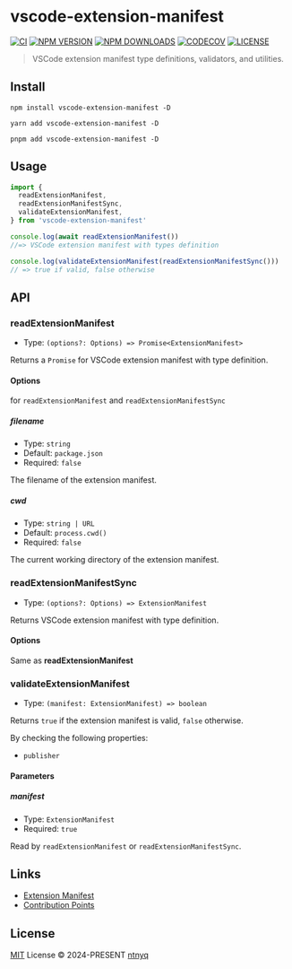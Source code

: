 # vscode-extension-manifest

[![CI](https://github.com/ntnyq/vscode-extension-manifest/workflows/CI/badge.svg)](https://github.com/ntnyq/vscode-extension-manifest/actions)
[![NPM VERSION](https://img.shields.io/npm/v/vscode-extension-manifest.svg)](https://www.npmjs.com/package/vscode-extension-manifest)
[![NPM DOWNLOADS](https://img.shields.io/npm/dy/vscode-extension-manifest.svg)](https://www.npmjs.com/package/vscode-extension-manifest)
[![CODECOV](https://codecov.io/github/ntnyq/vscode-extension-manifest/branch/main/graph/badge.svg)](https://codecov.io/github/ntnyq/vscode-extension-manifest)
[![LICENSE](https://img.shields.io/github/license/ntnyq/vscode-extension-manifest.svg)](https://github.com/ntnyq/vscode-extension-manifest/blob/main/LICENSE)

> VSCode extension manifest type definitions, validators, and utilities.

## Install

```shell
npm install vscode-extension-manifest -D
```

```shell
yarn add vscode-extension-manifest -D
```

```shell
pnpm add vscode-extension-manifest -D
```

## Usage

```ts
import {
  readExtensionManifest,
  readExtensionManifestSync,
  validateExtensionManifest,
} from 'vscode-extension-manifest'

console.log(await readExtensionManifest())
//=> VSCode extension manifest with types definition

console.log(validateExtensionManifest(readExtensionManifestSync()))
// => true if valid, false otherwise
```

## API

### readExtensionManifest

- Type: `(options?: Options) => Promise<ExtensionManifest>`

Returns a `Promise` for VSCode extension manifest with type definition.

#### Options

for `readExtensionManifest` and `readExtensionManifestSync`

##### filename

- Type: `string`
- Default: `package.json`
- Required: `false`

The filename of the extension manifest.

##### cwd

- Type: `string | URL`
- Default: `process.cwd()`
- Required: `false`

The current working directory of the extension manifest.

### readExtensionManifestSync

- Type: `(options?: Options) => ExtensionManifest`

Returns VSCode extension manifest with type definition.

#### Options

Same as **readExtensionManifest**

### validateExtensionManifest

- Type: `(manifest: ExtensionManifest) => boolean`

Returns `true` if the extension manifest is valid, `false` otherwise.

By checking the following properties:

- `publisher`

#### Parameters

##### manifest

- Type: `ExtensionManifest`
- Required: `true`

Read by `readExtensionManifest` or `readExtensionManifestSync`.

## Links

- [Extension Manifest](https://code.visualstudio.com/api/references/extension-manifest)
- [Contribution Points](https://code.visualstudio.com/api/references/contribution-points)

## License

[MIT](./LICENSE) License © 2024-PRESENT [ntnyq](https://github.com/ntnyq)
